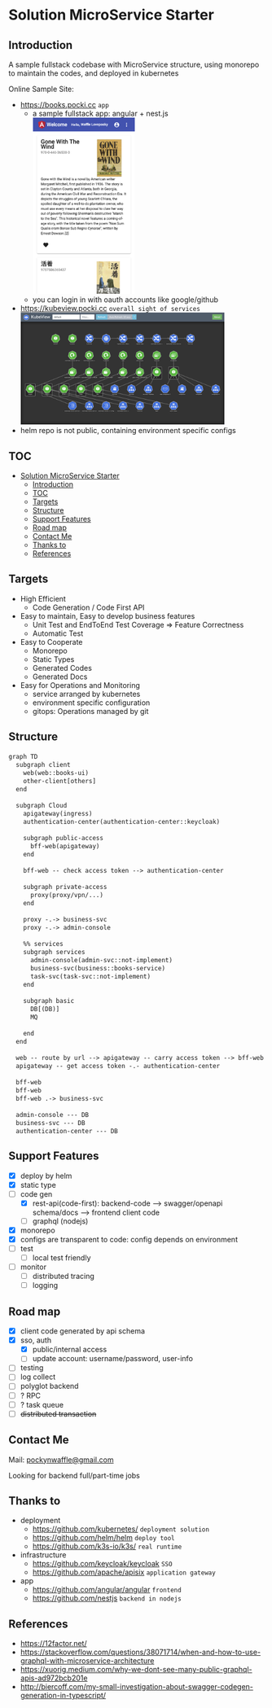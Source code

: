 # Solution MicroService Starter

## Introduction

A sample fullstack codebase with MicroService structure, using monorepo to maintain the codes, and deployed in kubernetes

Online Sample Site:

- https://books.pocki.cc `app`
  - a sample fullstack app: angular + nest.js  
    <img src="./docs/img/sample-books-ui.png" alt="drawing" width="200"/>
  - you can login in with oauth accounts like google/github
- https://kubeview.pocki.cc `overall sight of services`
    <img src="./docs/img/sample-kubeview.png" alt="drawing" width="400"/>
- helm repo is not public, containing environment specific configs

## TOC

- [Solution MicroService Starter](#solution-microservice-starter)
  - [Introduction](#introduction)
  - [TOC](#toc)
  - [Targets](#targets)
  - [Structure](#structure)
  - [Support Features](#support-features)
  - [Road map](#road-map)
  - [Contact Me](#contact-me)
  - [Thanks to](#thanks-to)
  - [References](#references)

## Targets

- High Efficient
  - Code Generation / Code First API
- Easy to maintain, Easy to develop business features
  - Unit Test and EndToEnd Test Coverage => Feature Correctness
  - Automatic Test
- Easy to Cooperate
  - Monorepo
  - Static Types
  - Generated Codes
  - Generated Docs
- Easy for Operations and Monitoring
  - service arranged by kubernetes
  - environment specific configuration
  - gitops: Operations managed by git

## Structure

```mermaid
graph TD
  subgraph client
    web(web::books-ui)
    other-client[others]
  end

  subgraph Cloud
    apigateway(ingress)
    authentication-center(authentication-center::keycloak)

    subgraph public-access
      bff-web(apigateway)
    end

    bff-web -- check access token --> authentication-center

    subgraph private-access
      proxy(proxy/vpn/...)
    end

    proxy -.-> business-svc
    proxy -.-> admin-console

    %% services
    subgraph services
      admin-console(admin-svc::not-implement)
      business-svc(business::books-service)
      task-svc(task-svc::not-implement)
    end

    subgraph basic
      DB[(DB)]
      MQ
      
    end
  end

  web -- route by url --> apigateway -- carry access token --> bff-web
  apigateway -- get access token -.- authentication-center

  bff-web
  bff-web 
  bff-web .-> business-svc

  admin-console --- DB
  business-svc --- DB
  authentication-center --- DB

```

## Support Features

- [x] deploy by helm
- [x] static type
- [ ] code gen
  - [x] rest-api(code-first): backend-code --> swagger/openapi schema/docs --> frontend client code
  - [ ] graphql (nodejs)
- [x] monorepo
- [x] configs are transparent to code: config depends on environment
- [ ] test
  - [ ] local test friendly
- [ ] monitor
  - [ ] distributed tracing
  - [ ] logging

## Road map

- [x] client code generated by api schema
- [x] sso, auth
  - [x] public/internal access
  - [ ] update account: username/password, user-info
- [ ] testing
- [ ] log collect
- [ ] polyglot backend
- [ ] ? RPC
- [ ] ? task queue
- [ ] ~~distributed transaction~~

## Contact Me

Mail: pockynwaffle@gmail.com

Looking for backend full/part-time jobs

## Thanks to

- deployment
  - https://github.com/kubernetes/ `deployment solution`
  - https://github.com/helm/helm `deploy tool`
  - https://github.com/k3s-io/k3s/ `real runtime`
- infrastructure
  - https://github.com/keycloak/keycloak `SSO`
  - https://github.com/apache/apisix `application gateway`
- app
  - https://github.com/angular/angular `frontend`
  - https://github.com/nestjs `backend in nodejs`

## References

- https://12factor.net/
- <https://stackoverflow.com/questions/38071714/when-and-how-to-use-graphql-with-microservice-architecture>
- https://xuorig.medium.com/why-we-dont-see-many-public-graphql-apis-ad972bcb201e
- http://biercoff.com/my-small-investigation-about-swagger-codegen-generation-in-typescript/
